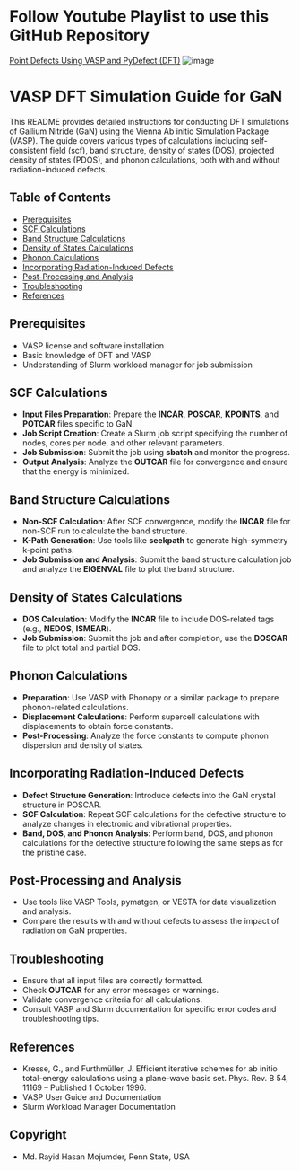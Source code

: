 # Follow Youtube Playlist to use this GitHub Repository
[Point Defects Using VASP and PyDefect (DFT)](https://www.youtube.com/playlist?list=PLSm7ZQMDqBcdkODXc4n9LvCrBzmgtRQpA)
![image](https://github.com/rayid-mojumder/GaN_Point_Defect_Investigation_with_DFT_VASP-PyDefect/assets/39030809/588d2b4a-6200-402a-b8f6-e7e1f82a55c2)


# VASP DFT Simulation Guide for GaN
This README provides detailed instructions for conducting DFT simulations of Gallium Nitride (GaN) using the Vienna Ab initio Simulation Package (VASP). The guide covers various types of calculations including self-consistent field (scf), band structure, density of states (DOS), projected density of states (PDOS), and phonon calculations, both with and without radiation-induced defects.

## Table of Contents
- [Prerequisites](https://github.com/rayid-mojumder/DFT-simulation-VASP/blob/main/README.md#prerequisites)
- [SCF Calculations](https://github.com/rayid-mojumder/DFT-simulation-VASP/blob/main/README.md#scf-calculations)
- [Band Structure Calculations](https://github.com/rayid-mojumder/DFT-simulation-VASP/blob/main/README.md#band-structure-calculations)
- [Density of States Calculations](https://github.com/rayid-mojumder/DFT-simulation-VASP/blob/main/README.md#density-of-states-calculations)
- [Phonon Calculations](https://github.com/rayid-mojumder/DFT-simulation-VASP/blob/main/README.md#phonon-calculations)
- [Incorporating Radiation-Induced Defects](https://github.com/rayid-mojumder/DFT-simulation-VASP/blob/main/README.md#incorporating-radiation-induced-defects)
- [Post-Processing and Analysis](https://github.com/rayid-mojumder/DFT-simulation-VASP/blob/main/README.md#post-processing-and-analysis)
- [Troubleshooting](https://github.com/rayid-mojumder/DFT-simulation-VASP/blob/main/README.md#troubleshooting)
- [References](https://github.com/rayid-mojumder/DFT-simulation-VASP/blob/main/README.md#references)

## Prerequisites
* VASP license and software installation
* Basic knowledge of DFT and VASP
* Understanding of Slurm workload manager for job submission

## SCF Calculations
* **Input Files Preparation**: Prepare the **INCAR**, **POSCAR**, **KPOINTS**, and **POTCAR** files specific to GaN.
* **Job Script Creation**: Create a Slurm job script specifying the number of nodes, cores per node, and other relevant parameters.
* **Job Submission**: Submit the job using **sbatch** and monitor the progress.
* **Output Analysis**: Analyze the **OUTCAR** file for convergence and ensure that the energy is minimized.

## Band Structure Calculations
* **Non-SCF Calculation**: After SCF convergence, modify the **INCAR** file for non-SCF run to calculate the band structure.
* **K-Path Generation**: Use tools like **seekpath** to generate high-symmetry k-point paths.
* **Job Submission and Analysis**: Submit the band structure calculation job and analyze the **EIGENVAL** file to plot the band structure.

## Density of States Calculations
* **DOS Calculation**: Modify the **INCAR** file to include DOS-related tags (e.g., **NEDOS**, **ISMEAR**).
* **Job Submission**: Submit the job and after completion, use the **DOSCAR** file to plot total and partial DOS.

## Phonon Calculations
* **Preparation**: Use VASP with Phonopy or a similar package to prepare phonon-related calculations.
* **Displacement Calculations**: Perform supercell calculations with displacements to obtain force constants.
* **Post-Processing**: Analyze the force constants to compute phonon dispersion and density of states.

## Incorporating Radiation-Induced Defects
* **Defect Structure Generation**: Introduce defects into the GaN crystal structure in POSCAR.
* **SCF Calculation**: Repeat SCF calculations for the defective structure to analyze changes in electronic and vibrational properties.
* **Band, DOS, and Phonon Analysis**: Perform band, DOS, and phonon calculations for the defective structure following the same steps as for the pristine case.

## Post-Processing and Analysis
* Use tools like VASP Tools, pymatgen, or VESTA for data visualization and analysis.
* Compare the results with and without defects to assess the impact of radiation on GaN properties.

## Troubleshooting
* Ensure that all input files are correctly formatted.
* Check **OUTCAR** for any error messages or warnings.
* Validate convergence criteria for all calculations.
* Consult VASP and Slurm documentation for specific error codes and troubleshooting tips.

## References
* Kresse, G., and Furthmüller, J. Efficient iterative schemes for ab initio total-energy calculations using a plane-wave basis set. Phys. Rev. B 54, 11169 – Published 1 October 1996.
* VASP User Guide and Documentation
* Slurm Workload Manager Documentation

## Copyright
* Md. Rayid Hasan Mojumder, Penn State, USA
